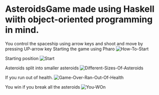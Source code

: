 # AsteroidsGame made using Haskell wiith object-oriented programming in mind.
You control the spaceship using arrow keys and shoot and move by pressing UP-arrow key
Starting the game using Pharo
![How-To-Start](https://user-images.githubusercontent.com/61118760/133893975-20fc2e61-300f-48c7-81ab-5f73bc7cc089.png)

Starting position
![Start](https://user-images.githubusercontent.com/61118760/133893982-af0be428-4905-4173-982e-0d4a2bb15a5b.png)

Asteroids split into smaller asteroids
![Different-Sizes-Of-Asteroids](https://user-images.githubusercontent.com/61118760/133893994-86e60f47-eac7-4755-b523-3468f6ca10b2.png)

If you run out of health.
![Game-Over-Ran-Out-Of-Health](https://user-images.githubusercontent.com/61118760/133894028-b50e12df-d152-446d-84fb-a8e8012ce20c.png)

You win if you break all the asteroids
![You-WOn](https://user-images.githubusercontent.com/61118760/133894052-852e0041-10ae-4192-b2cb-a7f1fd66d979.png)
